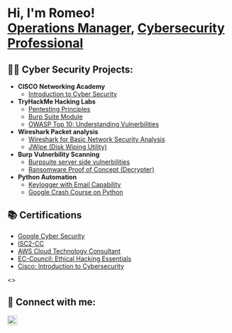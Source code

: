 <h1>Hi, I'm Romeo! <br/><a href="https://github.com/goldentoucan/Portfolio-Main/">Operations Manager</a>,  <a href="https://www.linkedin.com/in/romeo-valdez-pxccincidentmanager/">Cybersecurity Professional</a>

<h2>👨‍💻 Cyber Security Projects:</h2> 

- <b>CISCO Networking Academy</b>
  - [Introduction to Cyber Security](https://www.credly.com/badges/7a13ca5f-81a8-473b-b39e-6a1b408d8c61/public_url)
- <b>TryHackMe Hacking Labs</b>
  - [Pentesting Principles](https://tryhackme.com/RomeoValdez/badges/intro-to-pentesting)
  - [Burp Suite Module](https://tryhackme.com/RomeoValdez/badges/burped)
  - [OWASP Top 10: Understanding Vulnerbilities](https://tryhackme.com/RomeoValdez/badges/owasp-10)
- <b>Wireshark Packet analysis</b>
  - [Wireshark for Basic Network Security Analysis](https://coursera.org/share/167a0d4640c57c946e851cadceac68d4)
  - [JWipe (Disk Wiping Utility)](https://github.com/joshmadakor1/Jwipe.PowerShell)
- <b>Burp Vulnerbility Scanning</b>
  - [Burpsuite server side vulnerbilities](https://coursera.org/share/c94615b29512cbdcaaf44a263a66de68)
  - [Ransomware Proof of Concept (Decrypter)](https://github.com/joshmadakor1/DecrypterPOC)
- <b>Python Automation</b>
  - [Keylogger with Email Capability](https://github.com/joshmadakor1/Key-Logger-With-Email)
  - [Google Crash Course on Python](https://coursera.org/share/75d76224744115e372cc1db09ea40b85)

<h2>📚 Certifications</h2>

- [Google Cyber Security](https://coursera.org/share/02b6acf65e8a92ca880727acf4a32b81)
- [ISC2-CC](https://www.youtube.com/watch?v=uHy3oM7NnoU)
- [AWS Cloud Technology Consultant](https://coursera.org/share/1a735a096b95a3cd817dcf2ac4b0d09c)
- [EC-Council: Ethical Hacking Essentials](https://www.youtube.com/watch?v=OfvdQeh79s0)
- [Cisco: Introduction to Cybersecurity](https://www.credly.com/badges/7a13ca5f-81a8-473b-b39e-6a1b408d8c61/public_url)



<<script src="https://tryhackme.com/badge/2630975"></script>> <h2> 🤳 Connect with me:</h2>



[<img align="left" alt="RomeoValdez | LinkedIn" width="22px" src="https://cdn.jsdelivr.net/npm/simple-icons@v3/icons/linkedin.svg" />][linkedin]




[linkedin]: https://linkedin.com/in/romeo-valdez-pxccincidentmanager

<!--
**goldentoucan/portfoliomain1** is a ✨ _special_ ✨ repository because its `README.md` (this file) appears on your GitHub profile.

Here are some ideas to get you started:

- 🔭 I’m currently working on ...
- 🌱 I’m currently learning ...
- 👯 I’m looking to collaborate on ...
- 🤔 I’m looking for help with ...
- 💬 Ask me about ...
- 📫 How to reach me: ...
- ⚡ Fun fact: ...
-->
